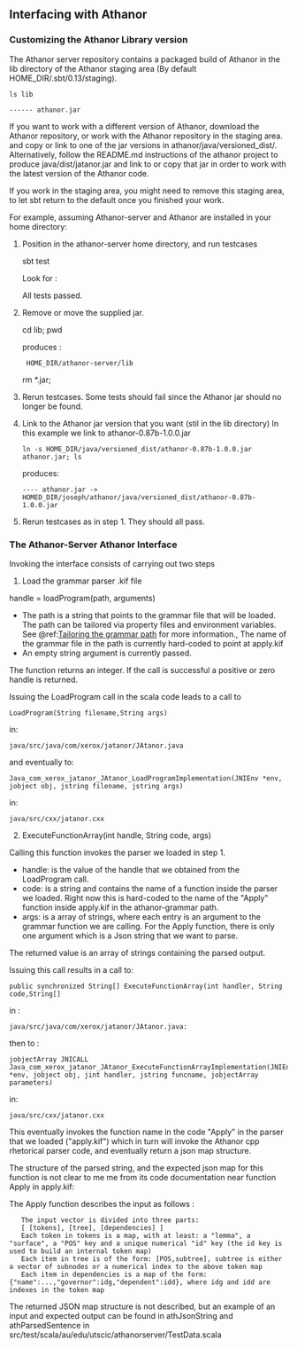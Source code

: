 ## Interfacing with Athanor


### Customizing the Athanor Library version

The Athanor server repository contains a packaged build of Athanor in the lib directory
of the Athanor staging area (By default HOME_DIR/.sbt/0.13/staging). 


    ls lib

    ------ athanor.jar
    
    
If you want to work with a different version of Athanor, download the Athanor repository, 
or work with the Athanor repository in the staging area.  
and copy or link to one of the jar versions in athanor/java/versioned_dist/.
Alternatively, follow the README.md instructions of the athanor project to produce java/dist/jatanor.jar
and link to or copy that jar in order to work with the latest version of the Athanor code.

If you work in the staging area, you might need to remove this staging area, to let sbt 
return to the default once you finished your work. 

For example, assuming Athanor-server and Athanor are installed in your home directory:

1. Position in the athanor-server home directory, and run testcases
    
    sbt test
    
    Look for :
    
      All tests passed.

2. Remove or move the supplied jar.
    
    cd lib; pwd
      
    produces :
    
        HOME_DIR/athanor-server/lib
    
    rm *.jar;
    
3.  Rerun testcases. Some tests should fail since the Athanor jar should no longer be found.

4.  Link to the Athanor jar version that you want (stil in the lib directory)
    In this example we link to athanor-0.87b-1.0.0.jar
       
        ln -s HOME_DIR/java/versioned_dist/athanor-0.87b-1.0.0.jar athanor.jar; ls
    
    produces:
    
        ---- athanor.jar -> HOMED_DIR/joseph/athanor/java/versioned_dist/athanor-0.87b-1.0.0.jar
    
3. Rerun testcases as in step 1. They should all pass.
    

### The Athanor-Server Athanor Interface

Invoking the interface consists of carrying out two steps


1. Load the grammar parser .kif file


handle = loadProgram(path, arguments)

- The path is a string that points to the grammar file that will be loaded.
The path can be tailored via property files and environment variables. See @ref:[Tailoring the grammar path](../user/grammar_path.md) for more information., 
The name of the grammar file in the path is currently hard-coded to point at apply.kif
- An empty string argument is currently passed.

The function returns an integer.
If the call is successful a positive or zero handle is returned.

Issuing the LoadProgram call in the scala code leads to a call to

    LoadProgram(String filename,String args)

in:  

    java/src/java/com/xerox/jatanor/JAtanor.java

and eventually to:

    Java_com_xerox_jatanor_JAtanor_LoadProgramImplementation(JNIEnv *env, jobject obj, jstring filename, jstring args)

in: 

    java/src/cxx/jatanor.cxx

2. ExecuteFunctionArray(int handle, String code, args)

Calling this function invokes the parser we loaded in step 1.

- handle: is the value of the handle that we obtained from the LoadProgram call.
- code: is a string and contains the name of a function inside the parser we loaded.
  Right now this is hard-coded to the name of the "Apply" function inside apply.kif in the athanor-grammar
  path.
- args: is a array of strings, where each entry is an argument to the grammar function we are calling.
  For the Apply function, there is only one argument which is a Json string that we want to parse.
  
  
The returned value is an array of strings containing the parsed output.

Issuing this call results in a call to:

    public synchronized String[] ExecuteFunctionArray(int handler, String code,String[]
   
   in :
   
    java/src/java/com/xerox/jatanor/JAtanor.java:

   then to :
      
    jobjectArray JNICALL Java_com_xerox_jatanor_JAtanor_ExecuteFunctionArrayImplementation(JNIEnv *env, jobject obj, jint handler, jstring funcname, jobjectArray parameters)
   
   in:
   
    java/src/cxx/jatanor.cxx
   
   This eventually invokes the function name in the code "Apply" in the parser that we loaded ("apply.kif")
   which in turn will invoke the Athanor cpp rhetorical parser code, and eventually return a json map structure.
   
   The structure of the parsed string, and the expected json map for this function is not clear to me me from its code documentation 
   near function Apply in apply.kif:
   
   The Apply function describes the input as follows :
   
   
       The input vector is divided into three parts:
       [ [tokens], [tree], [dependencies] ]
       Each token in tokens is a map, with at least: a "lemma", a "surface", a "POS" key and a unique numerical "id" key (the id key is used to build an internal token map)
       Each item in tree is of the form: [POS,subtree], subtree is either a vector of subnodes or a numerical index to the above token map
       Each item in dependencies is a map of the form: {"name":...,"governor":idg,"dependent":idd}, where idg and idd are indexes in the token map

   The returned JSON map structure is not described, but an example of an input and expected output can be found in athJsonString and athParsedSentence 
   in  src/test/scala/au/edu/utscic/athanorserver/TestData.scala